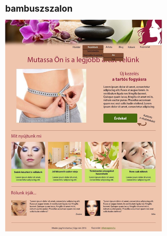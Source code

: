 # bambuszszalon

![Image of simple-footer](https://github.com/thenny23/bambuszszalon/blob/main/Bambuszszepsegszalon.jpeg)
